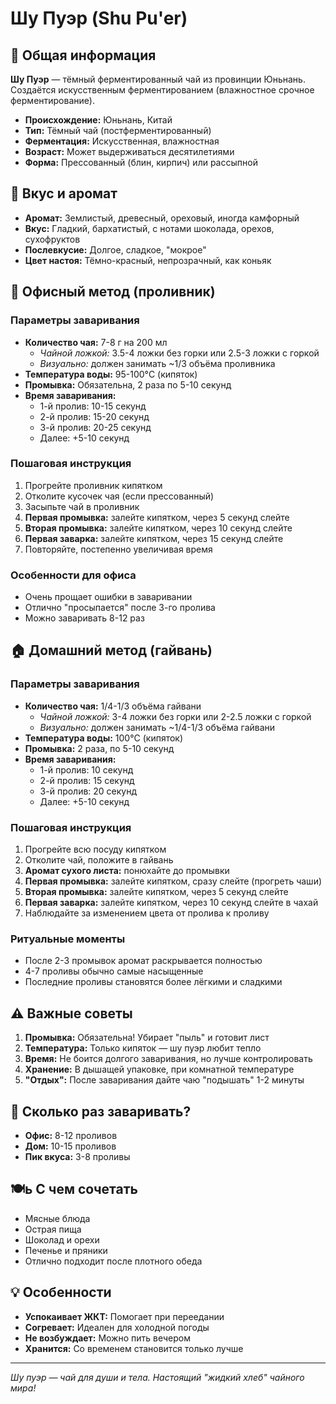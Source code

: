 # Шу Пуэр (Shu Pu'er)

## 🌿 Общая информация

**Шу Пуэр** — тёмный ферментированный чай из провинции Юньнань. Создаётся искусственным ферментированием (влажностное срочное ферментирование).

- **Происхождение:** Юньнань, Китай
- **Тип:** Тёмный чай (постферментированный)
- **Ферментация:** Искусственная, влажностная
- **Возраст:** Может выдерживаться десятилетиями
- **Форма:** Прессованный (блин, кирпич) или рассыпной

## 🎯 Вкус и аромат

- **Аромат:** Землистый, древесный, ореховый, иногда камфорный
- **Вкус:** Гладкий, бархатистый, с нотами шоколада, орехов, сухофруктов
- **Послевкусие:** Долгое, сладкое, "мокрое"
- **Цвет настоя:** Тёмно-красный, непрозрачный, как коньяк

## 🏢 Офисный метод (проливник)

### Параметры заваривания
- **Количество чая:** 7-8 г на 200 мл
  - *Чайной ложкой:* 3.5-4 ложки без горки или 2.5-3 ложки с горкой
  - *Визуально:* должен занимать ~1/3 объёма проливника
- **Температура воды:** 95-100°C (кипяток)
- **Промывка:** Обязательна, 2 раза по 5-10 секунд
- **Время заваривания:**
  - 1-й пролив: 10-15 секунд
  - 2-й пролив: 15-20 секунд
  - 3-й пролив: 20-25 секунд
  - Далее: +5-10 секунд

### Пошаговая инструкция
1. Прогрейте проливник кипятком
2. Отколите кусочек чая (если прессованный)
3. Засыпьте чай в проливник
4. **Первая промывка:** залейте кипятком, через 5 секунд слейте
5. **Вторая промывка:** залейте кипятком, через 10 секунд слейте
6. **Первая заварка:** залейте кипятком, через 15 секунд слейте
7. Повторяйте, постепенно увеличивая время

### Особенности для офиса
- Очень прощает ошибки в заваривании
- Отлично "просыпается" после 3-го пролива
- Можно заваривать 8-12 раз

## 🏠 Домашний метод (гайвань)

### Параметры заваривания
- **Количество чая:** 1/4-1/3 объёма гайвани
  - *Чайной ложкой:* 3-4 ложки без горки или 2-2.5 ложки с горкой
  - *Визуально:* должен занимать ~1/4-1/3 объёма гайвани
- **Температура воды:** 100°C (кипяток)
- **Промывка:** 2 раза, по 5-10 секунд
- **Время заваривания:**
  - 1-й пролив: 10 секунд
  - 2-й пролив: 15 секунд
  - 3-й пролив: 20 секунд
  - Далее: +5-10 секунд

### Пошаговая инструкция
1. Прогрейте всю посуду кипятком
2. Отколите чай, положите в гайвань
3. **Аромат сухого листа:** понюхайте до промывки
4. **Первая промывка:** залейте кипятком, сразу слейте (прогреть чаши)
5. **Вторая промывка:** залейте кипятком, через 5 секунд слейте
6. **Первая заварка:** залейте кипятком, через 10 секунд слейте в чахай
7. Наблюдайте за изменением цвета от пролива к проливу

### Ритуальные моменты
- После 2-3 промывок аромат раскрывается полностью
- 4-7 проливы обычно самые насыщенные
- Последние проливы становятся более лёгкими и сладкими

## ⚠️ Важные советы

1. **Промывка:** Обязательна! Убирает "пыль" и готовит лист
2. **Температура:** Только кипяток — шу пуэр любит тепло
3. **Время:** Не боится долгого заваривания, но лучше контролировать
4. **Хранение:** В дышащей упаковке, при комнатной температуре
5. **"Отдых":** После заваривания дайте чаю "подышать" 1-2 минуты

## 🔄 Сколько раз заваривать?

- **Офис:** 8-12 проливов
- **Дом:** 10-15 проливов
- **Пик вкуса:** 3-8 проливы

## 🍽ь С чем сочетать

- Мясные блюда
- Острая пища
- Шоколад и орехи
- Печенье и пряники
- Отлично подходит после плотного обеда

## 💡 Особенности

- **Успокаивает ЖКТ:** Помогает при переедании
- **Согревает:** Идеален для холодной погоды
- **Не возбуждает:** Можно пить вечером
- **Хранится:** Со временем становится только лучше

---

*Шу пуэр — чай для души и тела. Настоящий "жидкий хлеб" чайного мира!*
